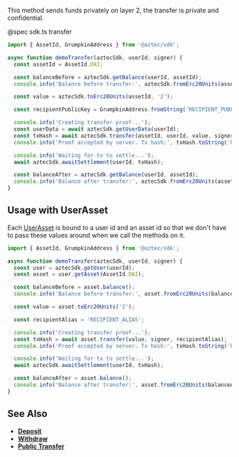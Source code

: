 This method sends funds privately on layer 2, the transfer is private and confidential.

@spec sdk.ts transfer

```js
import { AssetId, GrumpkinAddress } from '@aztec/sdk';

async function demoTransfer(aztecSdk, userId, signer) {
  const assetId = AssetId.DAI;

  const balanceBefore = aztecSdk.getBalance(userId, assetId);
  console.info('Balance before transfer:', aztecSdk.fromErc20Units(assetId, balanceBefore));

  const value = aztecSdk.toErc20Units(assetId, '2');

  const recipientPublicKey = GrumpkinAddress.fromString('RECIPIENT_PUBLIC_KEY');

  console.info('Creating transfer proof...');
  const userData = await aztecSdk.getUserData(userId);
  const txHash = await aztecSdk.transfer(assetId, userId, value, signer, recipientPublicKey);
  console.info('Proof accepted by server. Tx hash:', txHash.toString('hex'));

  console.info('Waiting for tx to settle...');
  await aztecSdk.awaitSettlement(userId, txHash);

  const balanceAfter = aztecSdk.getBalance(userId, assetId);
  console.info('Balance after transfer:', aztecSdk.fromErc20Units(assetId, balanceAfter));
}
```

## Usage with UserAsset

Each [UserAsset](/#/Types/WalletSdkUserAsset) is bound to a user id and an asset id so that we don't have to pass these values around when we call the methods on it.

```js
import { AssetId, GrumpkinAddress } from '@aztec/sdk';

async function demoTransfer(aztecSdk, userId, signer) {
  const user = aztecSdk.getUser(userId);
  const asset = user.getAsset(AssetId.DAI);

  const balanceBefore = asset.balance();
  console.info('Balance before transfer:', asset.fromErc20Units(balanceBefore));

  const value = asset.toErc20Units('2');

  const recipientAlias = 'RECIPIENT_ALIAS';

  console.info('Creating transfer proof...');
  const txHash = await asset.transfer(value, signer, recipientAlias);
  console.info('Proof accepted by server. Tx hash:', txHash.toString('hex'));

  console.info('Waiting for tx to settle...');
  await aztecSdk.awaitSettlement(userId, txHash);

  const balanceAfter = asset.balance();
  console.info('Balance after transfer:', asset.fromErc20Units(balanceAfter));
}
```

## See Also

- **[Deposit](/#/ERC20%20Tokens/deposit)**
- **[Withdraw](/#/ERC20%20Tokens/withdraw)**
- **[Public Transfer](/#/ERC20%20Tokens/publicTransfer)**
